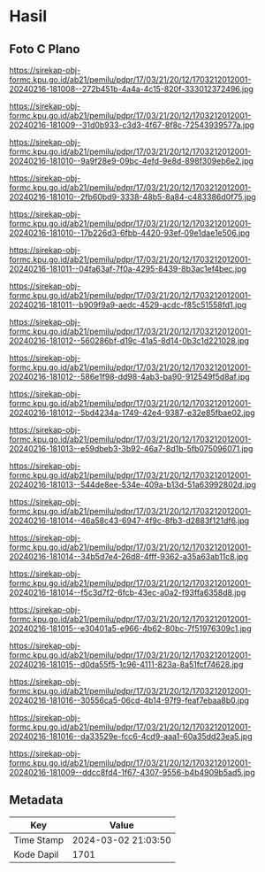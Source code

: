 # Hasil

## Foto C Plano

https://sirekap-obj-formc.kpu.go.id/ab21/pemilu/pdpr/17/03/21/20/12/1703212012001-20240216-181008--272b451b-4a4a-4c15-820f-333012372496.jpg

https://sirekap-obj-formc.kpu.go.id/ab21/pemilu/pdpr/17/03/21/20/12/1703212012001-20240216-181009--31d0b933-c3d3-4f67-8f8c-72543939577a.jpg

https://sirekap-obj-formc.kpu.go.id/ab21/pemilu/pdpr/17/03/21/20/12/1703212012001-20240216-181010--9a9f28e9-09bc-4efd-9e8d-898f309eb6e2.jpg

https://sirekap-obj-formc.kpu.go.id/ab21/pemilu/pdpr/17/03/21/20/12/1703212012001-20240216-181010--2fb60bd9-3338-48b5-8a84-c483386d0f75.jpg

https://sirekap-obj-formc.kpu.go.id/ab21/pemilu/pdpr/17/03/21/20/12/1703212012001-20240216-181010--17b226d3-6fbb-4420-93ef-09e1dae1e506.jpg

https://sirekap-obj-formc.kpu.go.id/ab21/pemilu/pdpr/17/03/21/20/12/1703212012001-20240216-181011--04fa63af-7f0a-4295-8439-8b3ac1ef4bec.jpg

https://sirekap-obj-formc.kpu.go.id/ab21/pemilu/pdpr/17/03/21/20/12/1703212012001-20240216-181011--b909f9a9-aedc-4529-acdc-f85c51558fd1.jpg

https://sirekap-obj-formc.kpu.go.id/ab21/pemilu/pdpr/17/03/21/20/12/1703212012001-20240216-181012--560286bf-d19c-41a5-8d14-0b3c1d221028.jpg

https://sirekap-obj-formc.kpu.go.id/ab21/pemilu/pdpr/17/03/21/20/12/1703212012001-20240216-181012--586e1f98-dd98-4ab3-ba90-912549f5d8af.jpg

https://sirekap-obj-formc.kpu.go.id/ab21/pemilu/pdpr/17/03/21/20/12/1703212012001-20240216-181012--5bd4234a-1749-42e4-9387-e32e85fbae02.jpg

https://sirekap-obj-formc.kpu.go.id/ab21/pemilu/pdpr/17/03/21/20/12/1703212012001-20240216-181013--e59dbeb3-3b92-46a7-8d1b-5fb075096071.jpg

https://sirekap-obj-formc.kpu.go.id/ab21/pemilu/pdpr/17/03/21/20/12/1703212012001-20240216-181013--544de8ee-534e-409a-b13d-51a63992802d.jpg

https://sirekap-obj-formc.kpu.go.id/ab21/pemilu/pdpr/17/03/21/20/12/1703212012001-20240216-181014--46a58c43-6947-4f9c-8fb3-d2883f121df6.jpg

https://sirekap-obj-formc.kpu.go.id/ab21/pemilu/pdpr/17/03/21/20/12/1703212012001-20240216-181014--34b5d7e4-26d8-4fff-9362-a35a63ab11c8.jpg

https://sirekap-obj-formc.kpu.go.id/ab21/pemilu/pdpr/17/03/21/20/12/1703212012001-20240216-181014--f5c3d7f2-6fcb-43ec-a0a2-f93ffa6358d8.jpg

https://sirekap-obj-formc.kpu.go.id/ab21/pemilu/pdpr/17/03/21/20/12/1703212012001-20240216-181015--e30401a5-e966-4b62-80bc-7f51976309c1.jpg

https://sirekap-obj-formc.kpu.go.id/ab21/pemilu/pdpr/17/03/21/20/12/1703212012001-20240216-181015--d0da55f5-1c96-4111-823a-8a51fcf74628.jpg

https://sirekap-obj-formc.kpu.go.id/ab21/pemilu/pdpr/17/03/21/20/12/1703212012001-20240216-181016--30556ca5-06cd-4b14-97f9-feaf7ebaa8b0.jpg

https://sirekap-obj-formc.kpu.go.id/ab21/pemilu/pdpr/17/03/21/20/12/1703212012001-20240216-181016--da33529e-fcc6-4cd9-aaa1-60a35dd23ea5.jpg

https://sirekap-obj-formc.kpu.go.id/ab21/pemilu/pdpr/17/03/21/20/12/1703212012001-20240216-181009--ddcc8fd4-1f67-4307-9556-b4b4909b5ad5.jpg


## Metadata

| Key        | Value               |
| ---------- | ------------------- |
| Time Stamp | 2024-03-02 21:03:50 |
| Kode Dapil | 1701                |



